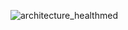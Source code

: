 
![architecture_healthmed](https://github.com/user-attachments/assets/0a04b3e3-845b-496a-92ea-f379d0c454c6)
